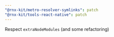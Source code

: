 ```yaml
---
"@rnx-kit/metro-resolver-symlinks": patch
"@rnx-kit/tools-react-native": patch
---
```


Respect `extraNodeModules` (and some refactoring)

